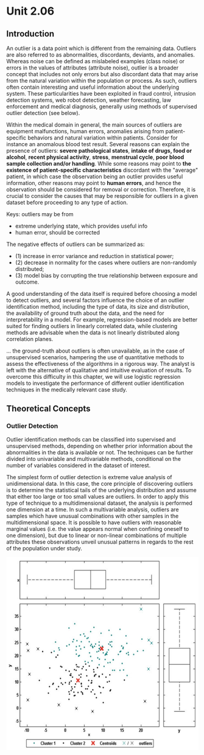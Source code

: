 # Unit 2.06

## Introduction

An outlier is a data point which is different from the remaining data. Outliers are also referred to as abnormalities, discordants, deviants, and anomalies. Whereas noise can be defined as mislabeled examples (class noise) or errors in the values of attributes (attribute noise), outlier is a broader concept that includes not only errors but also discordant data that may arise from the natural variation within the population or process. As such, outliers often contain interesting and useful information about the underlying system. These particularities have been exploited in fraud control, intrusion detection systems, web robot detection, weather forecasting, law enforcement and medical diagnosis, generally using methods of supervised outlier detection (see below).

Within the medical domain in general, the main sources of outliers are equipment malfunctions, human errors, anomalies arising from patient-specific behaviors and natural variation within patients. Consider for instance an anomalous blood test result. Several reasons can explain the presence of outliers: **severe pathological states**, **intake of drugs, food or alcohol**, **recent physical activity**, **stress**, **menstrual cycle**, **poor blood sample collection and/or handling**. While some reasons may point to **the existence of patient-specific characteristics** discordant with the "average" patient, in which case the observation being an outlier provides useful information, other reasons may point to **human errors**, and hence the observation should be considered for removal or correction. Therefore, it is crucial to consider the causes that may be responsible for outliers in a given dataset before proceeding to any type of action.

Keys: outliers may be from
  * extreme underlying state, which provides useful info
  * human error, should be corrected
  
The negative effects of outliers can be summarized as: 
  * (1) increase in error variance and reduction in statistical power; 
  * (2) decrease in normality for the cases where outliers are non-randomly distributed; 
  * (3) model bias by corrupting the true relationship between exposure and outcome.

A good understanding of the data itself is required before choosing a model to detect outliers, and several factors influence the choice of an outlier identification method, including the type of data, its size and distribution, the availability of ground truth about the data, and the need for interpretability in a model. For example, regression-based models are better suited for finding outliers in linearly correlated data, while clustering methods are advisable when the data is not linearly distributed along correlation planes.

... the ground-truth about outliers is often unavailable, as in the case of unsupervised scenarios, hampering the use of quantitative methods to assess the effectiveness of the algorithms in a rigorous way. The analyst is left with the alternative of qualitative and intuitive evaluation of results. To overcome this difficulty in this chapter, we will use logistic regression models to investigate the performance of different outlier identification techniques in the medically relevant case study.

## Theoretical Concepts

### Outlier Detection

Outlier identification methods can be classified into supervised and unsupervised methods, depending on whether prior information about the abnormalities in the data is available or not. The techniques can be further divided into univariable and multivariable methods, conditional on the number of variables considered in the dataset of interest.

The simplest form of outlier detection is extreme value analysis of unidimensional data. In this case, the core principle of discovering outliers is to determine the statistical tails of the underlying distribution and assume that either too large or too small values are outliers. In order to apply this type of technique to a multidimensional dataset, the analysis is performed one dimension at a time. In such a multivariable analysis, outliers are samples which have unusual combinations with other samples in the multidimensional space. It is possible to have outliers with reasonable marginal values (i.e. the value appears normal when confining oneself to one dimension), but due to linear or non-linear combinations of multiple attributes these observations unveil unusual patterns in regards to the rest of the population under study.

![outliers](https://github.com/tatpongkatanyukul/Collaborative/blob/main/Selection_003.jpg)
